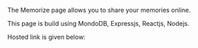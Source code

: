 The Memorize page allows you to share your memories online.

This page is build using MondoDB, Expressjs, Reactjs, Nodejs.

Hosted link is given below:
